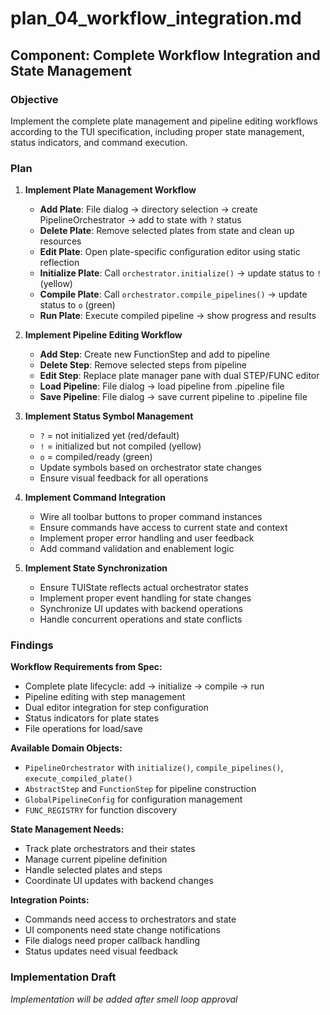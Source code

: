 # plan_04_workflow_integration.md
## Component: Complete Workflow Integration and State Management

### Objective
Implement the complete plate management and pipeline editing workflows according to the TUI specification, including proper state management, status indicators, and command execution.

### Plan
1. **Implement Plate Management Workflow**
   - **Add Plate**: File dialog → directory selection → create PipelineOrchestrator → add to state with `?` status
   - **Delete Plate**: Remove selected plates from state and clean up resources
   - **Edit Plate**: Open plate-specific configuration editor using static reflection
   - **Initialize Plate**: Call `orchestrator.initialize()` → update status to `!` (yellow)
   - **Compile Plate**: Call `orchestrator.compile_pipelines()` → update status to `o` (green)
   - **Run Plate**: Execute compiled pipeline → show progress and results

2. **Implement Pipeline Editing Workflow**
   - **Add Step**: Create new FunctionStep and add to pipeline
   - **Delete Step**: Remove selected steps from pipeline
   - **Edit Step**: Replace plate manager pane with dual STEP/FUNC editor
   - **Load Pipeline**: File dialog → load pipeline from .pipeline file
   - **Save Pipeline**: File dialog → save current pipeline to .pipeline file

3. **Implement Status Symbol Management**
   - `?` = not initialized yet (red/default)
   - `!` = initialized but not compiled (yellow)
   - `o` = compiled/ready (green)
   - Update symbols based on orchestrator state changes
   - Ensure visual feedback for all operations

4. **Implement Command Integration**
   - Wire all toolbar buttons to proper command instances
   - Ensure commands have access to current state and context
   - Implement proper error handling and user feedback
   - Add command validation and enablement logic

5. **Implement State Synchronization**
   - Ensure TUIState reflects actual orchestrator states
   - Implement proper event handling for state changes
   - Synchronize UI updates with backend operations
   - Handle concurrent operations and state conflicts

### Findings
**Workflow Requirements from Spec:**
- Complete plate lifecycle: add → initialize → compile → run
- Pipeline editing with step management
- Dual editor integration for step configuration
- Status indicators for plate states
- File operations for load/save

**Available Domain Objects:**
- `PipelineOrchestrator` with `initialize()`, `compile_pipelines()`, `execute_compiled_plate()`
- `AbstractStep` and `FunctionStep` for pipeline construction
- `GlobalPipelineConfig` for configuration management
- `FUNC_REGISTRY` for function discovery

**State Management Needs:**
- Track plate orchestrators and their states
- Manage current pipeline definition
- Handle selected plates and steps
- Coordinate UI updates with backend changes

**Integration Points:**
- Commands need access to orchestrators and state
- UI components need state change notifications
- File dialogs need proper callback handling
- Status updates need visual feedback

### Implementation Draft
*Implementation will be added after smell loop approval*
